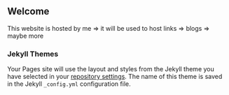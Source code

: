 ## Welcome 
This website is hosted by me
=> it will be used to host links 
=> blogs 
=> maybe more
### Jekyll Themes

Your Pages site will use the layout and styles from the Jekyll theme you have selected in your [repository settings](https://github.com/C3866S/c3866s.github.io/settings/pages). The name of this theme is saved in the Jekyll `_config.yml` configuration file.

